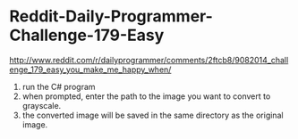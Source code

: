 Reddit-Daily-Programmer-Challenge-179-Easy
==========================================

http://www.reddit.com/r/dailyprogrammer/comments/2ftcb8/9082014_challenge_179_easy_you_make_me_happy_when/

1. run the C# program
2. when prompted, enter the path to the image you want to convert to grayscale.
3. the converted image will be saved in the same directory as the original image.
